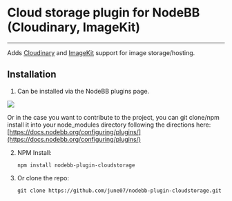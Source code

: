 # Cloud storage plugin for NodeBB (Cloudinary, ImageKit)
-----------
Adds [Cloudinary](https://cloudinary.com) and [ImageKit](https://imagekit.io) support for image storage/hosting.

## Installation
1.  Can be installed via the NodeBB plugins page.

![](https://i.imgur.com/yfWzhxz.gif)

Or in the case you want to contribute to the project, you can git clone/npm install it into your node_modules directory following the directions here: [https://docs.nodebb.org/configuring/plugins/](https://docs.nodebb.org/configuring/plugins/)

2.  NPM Install:
	```
	npm install nodebb-plugin-cloudstorage
	```

3.  Or clone the repo:
	```
	git clone https://github.com/june07/nodebb-plugin-cloudstorage.git
	```

<!--stackedit_data:
eyJoaXN0b3J5IjpbLTk0MjUzNDMwMCwtNzE0MDczMzg3XX0=
-->